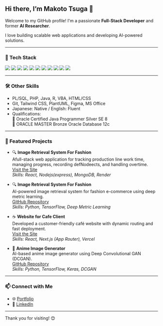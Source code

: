 ## Hi there, I’m Makoto Tsuga 👋

Welcome to my GitHub profile! I'm a passionate **Full-Stack Developer** and former **AI Researcher**.

I love building scalable web applications and developing AI-powered solutions.

---

### 🚀 Tech Stack
<p>
  <img src="https://img.shields.io/badge/TypeScript-3178C6?style=for-the-badge&logo=typescript&logoColor=white" />
  <img src="https://img.shields.io/badge/React-61DAFB?style=for-the-badge&logo=react&logoColor=white" />
  <img src="https://img.shields.io/badge/Next.js-000000?style=for-the-badge&logo=nextdotjs&logoColor=white" />
  <img src="https://img.shields.io/badge/Laravel-FF2D20?style=for-the-badge&logo=laravel&logoColor=white" />
  <img src="https://img.shields.io/badge/Python-3776AB?style=for-the-badge&logo=python&logoColor=white" />
  <img src="https://img.shields.io/badge/TensorFlow-FF6F00?style=for-the-badge&logo=tensorflow&logoColor=white" />
  <img src="https://img.shields.io/badge/Docker-2496ED?style=for-the-badge&logo=docker&logoColor=white" />
  <img src="https://img.shields.io/badge/Azure-0078D4?style=for-the-badge&logo=microsoftazure&logoColor=white" />
  <img src="https://img.shields.io/badge/Supabase-3ECF8E?style=for-the-badge&logo=supabase&logoColor=white" />
  <img src="https://img.shields.io/badge/MySQL-4479A1?style=for-the-badge&logo=mysql&logoColor=white" />
  <img src="https://img.shields.io/badge/PostgreSQL-4169E1?style=for-the-badge&logo=postgresql&logoColor=white" />
</p>

---

### 🛠️ Other Skills
- PL/SQL, PHP, Java, R, VBA, HTML/CSS
- Git, Tailwind CSS, PlantUML, Figma, MS Office
- Japanese: Native / English: Fluent
- Qualifications:  
  🥈 Oracle Certified Java Programmer Silver SE 8  
  🥉 ORACLE MASTER Bronze Oracle Database 12c

---

### 📂 Featured Projects
- 🔍 **Image Retrieval System For Fashion**  
  Afull-stack web application for tracking production line work time, managing progress, recording defNodeects, and handling overtime.  
  [Visit the Site](https://production-timer-frontend.onrender.com/login)  
  *Skills: React, Nodejs(express), MongoDB, Render*

- 🔍 **Image Retrieval System For Fashion**  
  AI-powered image retrieval system for fashion e-commerce using deep metric learning.  
  [GitHub Repository](https://github.com/makoto0825/image_retrieval)  
  *Skills: Python, TensorFlow, Deep Metric Learning*

- ☕ **Website for Cafe Client**  
  Developed a customer-friendly café website with dynamic routing and fast deployment.  
  [Visit the Site](https://www.cafesylph.com/en)  
  *Skills: React, Next.js (App Router), Vercel*

- 🎨 **Anime Image Generator**  
  AI-based anime image generator using Deep Convolutional GAN (DCGAN).  
  [GitHub Repository](https://github.com/makoto0825/Image-Generation-by-DCGAN)  
  *Skills: Python, TensorFlow, Keras, DCGAN*

---

### 📫 Connect with Me
- 🌐 [Portfolio](https://www.makototsugaportfolio.com/)
- 💼 [LinkedIn](https://www.linkedin.com/in/makoto-tsuga-a19464252)

---

Thank you for visiting! 😊
